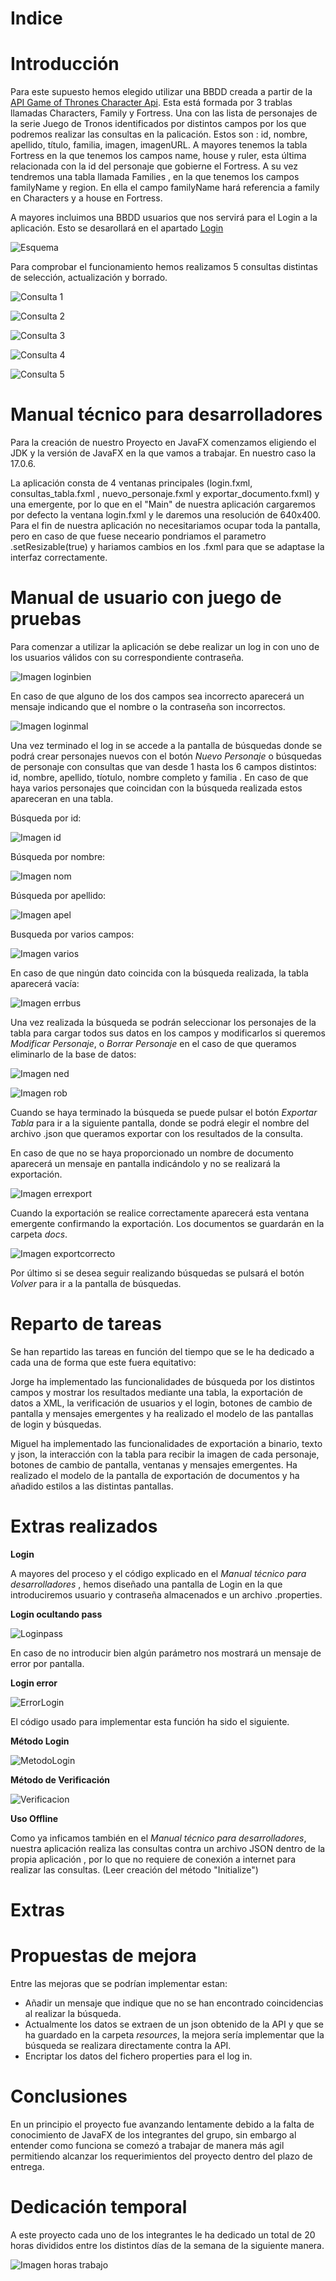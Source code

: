 # Indice 


# Introducción

Para este supuesto hemos elegido utilizar una BBDD creada a partir de la [API Game of Thrones Character Api](https://thronesapi.com/api). Esta está formada por 3 trablas llamadas Characters, Family y Fortress. Una con las lista de personajes de la serie Juego de Tronos identificados por distintos campos por los que podremos realizar las consultas en la palicación. Estos son : id, nombre, apellido, título, familia, imagen, imagenURL. A mayores tenemos la tabla Fortress en la que tenemos los campos name, house y ruler, esta última relacionada con la id del personaje que gobierne el Fortress. A su vez tendremos una tabla llamada Families , en la que tenemos los campos familyName y region. En ella el campo familyName hará referencia a family en Characters y a house en Fortress. 

A mayores incluimos una BBDD usuarios que nos servirá para el Login a la aplicación. Esto se desarollará en el apartado [Login](#Extras)

![Esquema](https://github.com/Jorgedehaz/proyecto-ud2/blob/main/imagenes/Esquema.png)
 
Para comprobar el funcionamiento hemos realizamos 5 consultas distintas de selección, actualización y borrado.

![Consulta 1]()

![Consulta 2]()

![Consulta 3]()

![Consulta 4]()

![Consulta 5]()


# Manual  técnico para desarrolladores

Para la creación de nuestro Proyecto en JavaFX comenzamos eligiendo el JDK y la versión de JavaFX en la que vamos a trabajar. En nuestro caso la 17.0.6.

La aplicación consta de 4 ventanas principales (login.fxml, consultas_tabla.fxml , nuevo_personaje.fxml y exportar_documento.fxml) y una emergente, por lo que en el "Main" de nuestra aplicación cargaremos por defecto la ventana login.fxml y le daremos
una resolución de 640x400. Para el fin de nuestra aplicación no necesitariamos ocupar toda la pantalla, pero en caso de que fuese neceario pondriamos el parametro .setResizable(true) y hariamos cambios en los .fxml para que se 
adaptase la interfaz correctamente. 




# Manual de usuario con juego de pruebas

Para comenzar a utilizar la aplicación se debe realizar un log in con uno de los usuarios válidos con su correspondiente contraseña.

![ Imagen loginbien ](res/imagenes/Loginbien.png)

En caso de que alguno de los dos campos sea incorrecto aparecerá un mensaje indicando que el nombre o la contraseña son incorrectos.

![ Imagen loginmal ](res/imagenes/Errorlogin.png)

Una vez terminado el log in se accede a la pantalla de búsquedas donde se podrá crear personajes nuevos con el botón *Nuevo Personaje* o búsquedas de personaje con consultas que van desde 1 hasta los 6 campos distintos: id, nombre, apellido, tíotulo, nombre completo y familia .
En caso de que haya varios personajes que coincidan con la búsqueda realizada estos apareceran en una tabla.

Búsqueda por id:

![ Imagen id ](res/imagenes/ConsultaID.png)

Búsqueda por nombre:

![ Imagen nom ](res/imagenes/Consultanombre.png)

Búsqueda por apellido:

![ Imagen apel ](res/imagenes/Consultaapellido.png)

Busqueda por varios campos:

![ Imagen varios ](res/imagenes/Bsuqedavarioscampos.png)

En caso de que ningún dato coincida con la búsqueda realizada, la tabla aparecerá vacía:

![ Imagen errbus ](res/imagenes/Bsuqedaerronea.png)

Una vez realizada la búsqueda se podrán seleccionar los personajes de la tabla para cargar todos sus datos en los campos y modificarlos si queremos *Modificar Personaje*, o *Borrar Personaje* en el caso de que queramos eliminarlo de la base de datos:

![ Imagen ned ](res/imagenes/NedFoto.png)

![ Imagen rob ](res/imagenes/RobFoto.png)

Cuando se haya terminado la búsqueda se puede pulsar el botón *Exportar Tabla* para ir a la siguiente pantalla, donde se podrá elegir el nombre del archivo .json que queramos exportar con los resultados de la consulta.

En caso de que no se haya proporcionado un nombre de documento aparecerá un mensaje en pantalla indicándolo y no se realizará la exportación.

![ Imagen errexport ](res/imagenes/Errorexportar.png)

Cuando la exportación se realice correctamente aparecerá esta ventana emergente confirmando la exportación. Los documentos se guardarán en la carpeta *docs*.

![ Imagen exportcorrecto ](res/imagenes/ExportarCorrecto.png)

Por último si se desea seguir realizando búsquedas se pulsará el botón *Volver* para ir a la pantalla de búsquedas.

# Reparto de tareas

Se han repartido las tareas en función del tiempo que se le ha dedicado a cada una de forma que este fuera equitativo:

Jorge ha implementado las funcionalidades de búsqueda por los distintos campos y mostrar los resultados mediante una tabla, la exportación de datos a XML, la verificación de usuarios y el login, botones de cambio de pantalla y mensajes emergentes y ha realizado el modelo de las pantallas de login y búsquedas.

Miguel ha implementado las funcionalidades de exportación a binario, texto y json, la interacción con la tabla para recibir la imagen de cada personaje, botones de cambio de pantalla, ventanas y mensajes emergentes. Ha realizado el modelo de la pantalla de exportación de documentos y ha añadido estilos a las distintas pantallas.

# Extras realizados

**Login**

A mayores del proceso y el código explicado en el *Manual técnico para desarrolladores* , hemos diseñado una pantalla de Login en la que introduciremos usuario y contraseña almacenados e un archivo .properties.

**Login ocultando pass**

![Loginpass](res/imagenes/Loginbien.png)

En caso de no introducir bien algún parámetro nos mostrará un mensaje de error por pantalla. 

**Login error**

![ErrorLogin](res/imagenes/Errorlogin.png)

El código usado para implementar esta función ha sido el siguiente. 

**Método Login**

![MetodoLogin](res/imagenes/Login.png)

**Método de Verificación**

![Verificacion](res/imagenes/Verificacion.png)

**Uso Offline**

Como ya inficamos también en el *Manual técnico para desarrolladores*, nuestra aplicación realiza las consultas contra un archivo JSON dentro de la propia aplicación , por lo que no requiere de conexión a internet para realizar 
las consultas. (Leer creación del método "Initialize")
# Extras 
# Propuestas de mejora

Entre las mejoras que se podrían implementar estan:

- Añadir un mensaje que indique que no se han encontrado coincidencias al realizar la búsqueda.
- Actualmente los datos se extraen de un json obtenido de la API y que se ha guardado en la carpeta *resources*, la mejora sería implementar que la búsqueda se realizara directamente contra la API.
- Encriptar los datos del fichero properties para el log in.

# Conclusiones

En un principio el proyecto fue avanzando lentamente debido a la falta de conocimiento de JavaFX de los integrantes del grupo, sin embargo al entender como funciona se comezó a trabajar de manera más agil permitiendo alcanzar los requerimientos del proyecto dentro del plazo de entrega.

# Dedicación temporal

A este proyecto cada uno de los integrantes le ha dedicado un total de 20 horas divididos entre los distintos días de la semana de la siguiente manera.

![ Imagen horas trabajo ](res/imagenes/Horas_trabajo.png)
